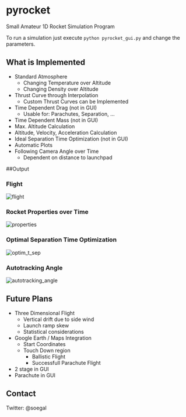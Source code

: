 pyrocket
========

Small Amateur 1D Rocket Simulation Program

To run a simulation just execute `python pyrocket_gui.py` and change the parameters.

## What is Implemented

* Standard Atmosphere
  * Changing Temperature over Altitude
  * Changing Density over Altitude
* Thrust Curve through Interpolation
  * Custom Thrust Curves can be Implemented
* Time Dependent Drag (not in GUI)
  * Usable for: Parachutes, Separation, ...
* Time Dependent Mass (not in GUI)
* Max. Altitude Calculation
* Altitude, Velocity, Acceleration Calculation
* Ideal Separation Time Optimization (not in GUI)
* Automatic Plots
* Following Camera Angle over Time
  * Dependent on distance to launchpad

##Output

### Flight

![flight](https://raw.githubusercontent.com/Lageos/pyrocket/master/flight.png)

### Rocket Properties over Time

![properties](https://raw.githubusercontent.com/Lageos/pyrocket/master/rocket_properties.png)

### Optimal Separation Time Optimization

![optim_t_sep](https://raw.githubusercontent.com/Lageos/pyrocket/master/t_sep_altitude.png)

### Autotracking Angle

![autotracking_angle](https://raw.githubusercontent.com/Lageos/pyrocket/master/autotracking.png)

## Future Plans

* Three Dimensional Flight
  * Vertical drift due to side wind
  * Launch ramp skew
  * Statistical considerations
* Google Earth / Maps Integration
  * Start Coordinates
  * Touch Down region
    * Ballistic Flight
    * Successfull Parachute Flight
* 2 stage in GUI
* Parachute in GUI

## Contact
Twitter: @soegal
